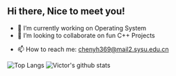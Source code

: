 ## Hi there, Nice to meet you!

<!--
**lzzmm/lzzmm** is a ✨ _special_ ✨ repository because its `README.md` (this file) appears on my GitHub profile.

- 🌱 I’m currently ~~learning OpenCV, DeepLearning, STM32, Digital/Analog Circuit, web ...~~ 三天打鱼两天晒网
-->

- 🔭 I’m currently working on Operating System
- 👯 I’m looking to collaborate on fun C++ Projects
<!-- - 🤔 I’m looking for help with finding a job -->
<!-- - 💬 Ask me about ... -->
- 📫 How to reach me: chenyh369@mail2.sysu.edu.cn
<!-- - 😄 Pronouns: ... -->
<!-- - ⚡ Fun fact: ... -->

![Top Langs](https://github-readme-stats.vercel.app/api/top-langs/?username=lzzmm&layout=compact) ![Victor's github stats](https://github-readme-stats.vercel.app/api?username=lzzmm&show_icons=true&hide_border=true)

<!-- ![Readme Card](https://github-readme-stats.vercel.app/api/pin/?username=anuraghazra&repo=github-readme-stats) -->
